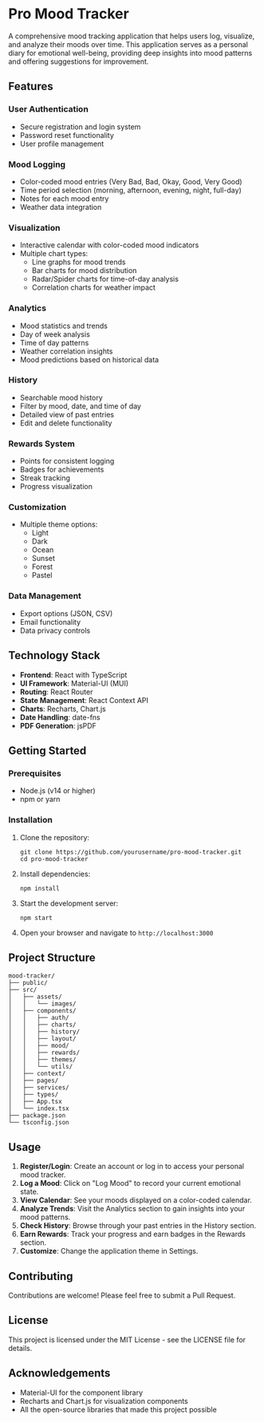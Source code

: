 # Pro Mood Tracker

A comprehensive mood tracking application that helps users log, visualize, and analyze their moods over time. This application serves as a personal diary for emotional well-being, providing deep insights into mood patterns and offering suggestions for improvement.

## Features

### User Authentication
- Secure registration and login system
- Password reset functionality
- User profile management

### Mood Logging
- Color-coded mood entries (Very Bad, Bad, Okay, Good, Very Good)
- Time period selection (morning, afternoon, evening, night, full-day)
- Notes for each mood entry
- Weather data integration

### Visualization
- Interactive calendar with color-coded mood indicators
- Multiple chart types:
  - Line graphs for mood trends
  - Bar charts for mood distribution
  - Radar/Spider charts for time-of-day analysis
  - Correlation charts for weather impact

### Analytics
- Mood statistics and trends
- Day of week analysis
- Time of day patterns
- Weather correlation insights
- Mood predictions based on historical data

### History
- Searchable mood history
- Filter by mood, date, and time of day
- Detailed view of past entries
- Edit and delete functionality

### Rewards System
- Points for consistent logging
- Badges for achievements
- Streak tracking
- Progress visualization

### Customization
- Multiple theme options:
  - Light
  - Dark
  - Ocean
  - Sunset
  - Forest
  - Pastel

### Data Management
- Export options (JSON, CSV)
- Email functionality
- Data privacy controls

## Technology Stack

- **Frontend**: React with TypeScript
- **UI Framework**: Material-UI (MUI)
- **Routing**: React Router
- **State Management**: React Context API
- **Charts**: Recharts, Chart.js
- **Date Handling**: date-fns
- **PDF Generation**: jsPDF

## Getting Started

### Prerequisites

- Node.js (v14 or higher)
- npm or yarn

### Installation

1. Clone the repository:
   ```
   git clone https://github.com/yourusername/pro-mood-tracker.git
   cd pro-mood-tracker
   ```

2. Install dependencies:
   ```
   npm install
   ```

3. Start the development server:
   ```
   npm start
   ```

4. Open your browser and navigate to `http://localhost:3000`

## Project Structure

```
mood-tracker/
├── public/
├── src/
│   ├── assets/
│   │   └── images/
│   ├── components/
│   │   ├── auth/
│   │   ├── charts/
│   │   ├── history/
│   │   ├── layout/
│   │   ├── mood/
│   │   ├── rewards/
│   │   ├── themes/
│   │   └── utils/
│   ├── context/
│   ├── pages/
│   ├── services/
│   ├── types/
│   ├── App.tsx
│   └── index.tsx
├── package.json
└── tsconfig.json
```

## Usage

1. **Register/Login**: Create an account or log in to access your personal mood tracker.
2. **Log a Mood**: Click on "Log Mood" to record your current emotional state.
3. **View Calendar**: See your moods displayed on a color-coded calendar.
4. **Analyze Trends**: Visit the Analytics section to gain insights into your mood patterns.
5. **Check History**: Browse through your past entries in the History section.
6. **Earn Rewards**: Track your progress and earn badges in the Rewards section.
7. **Customize**: Change the application theme in Settings.

## Contributing

Contributions are welcome! Please feel free to submit a Pull Request.

## License

This project is licensed under the MIT License - see the LICENSE file for details.

## Acknowledgements

- Material-UI for the component library
- Recharts and Chart.js for visualization components
- All the open-source libraries that made this project possible
